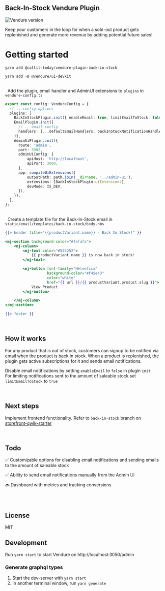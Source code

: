 ## Back-In-Stock Vendure Plugin

![Vendure version](https://img.shields.io/npm/dependency-version/@callit-today/vendure-plugin-back-in-stock/dev/@vendure/core)

Keep your customers in the loop for when a sold-out product gets replenished and generate more revenue by adding potential future sales!



# Getting started

`yarn add @callit-today/vendure-plugin-back-in-stock`

`yarn add -D @vendure/ui-devkit`

\
&nbsp;
Add the plugin, email handler and AdminUI extensions to `plugins` in `vendure-config.ts`

```ts
export const config: VendureConfig = {
  // .. config options
  plugins: [
    BackInStockPlugin.init({ enableEmail: true, limitEmailToStock: false }),
    EmailPlugin.init({
      // .. email config
      handlers: [...defaultEmailHandlers, backInStockNotificationHandler]
    )},
    AdminUiPlugin.init({
      route: 'admin',
      port: 3002,
      adminUiConfig: {
          apiHost: 'http://localhost',
          apiPort: 3000,
      },
      app: compileUiExtensions({
          outputPath: path.join(__dirname, '../admin-ui'),
          extensions: [BackInStockPlugin.uiExtensions],
          devMode: IS_DEV,
      }),
    }),
  ],
};
```
\
&nbsp;
Create a template file for the Back-In-Stock email in `static/email/templates/back-in-stock/body.hbs`

```hbs
{{> header title="{{productVariant.name}} - Back In Stock!" }}

<mj-section background-color="#fafafa">
    <mj-column>
        <mj-text color="#525252">
            {{ productVariant.name }} is now back in stock!
        </mj-text>

        <mj-button font-family="Helvetica"
                   background-color="#f45e43"
                   color="white"
                   href="{{ url }}/{{ productVariant.product.slug }}">
            View Product
        </mj-button>

    </mj-column>
</mj-section>

{{> footer }}
```
&nbsp;

## How it works

For any product that is out of stock, customers can signup to be notified via email when the product is back in stock.
When a product is replenished, the plugin gets active subscriptions for it and sends email notifications.

Disable email notifications by setting `enableEmail` to `false` in plugin `init`
\
For limiting notifications sent to the amount of saleable stock set `limitEmailToStock` to `true`

&nbsp;

## Next steps

Implement frontend functionality. Refer to `back-in-stock` branch on [storefront-qwik-starter](https://github.com/calliT-today/storefront-qwik-starter)

&nbsp;

## Todo

:white_check_mark: Customizable options for disabling email notifications and sending emails to the amount of saleable stock

:white_check_mark: Ability to send email notifications manually from the Admin UI

:soon: Dashboard with metrics and tracking conversions

\
&nbsp;

## License

MIT

## Development

Run `yarn start` to start Vendure on http://localhost:3050/admin

### Generate graphql types

1. Start the dev-server with `yarn start`
2. In another terminal window, run `yarn generate`
